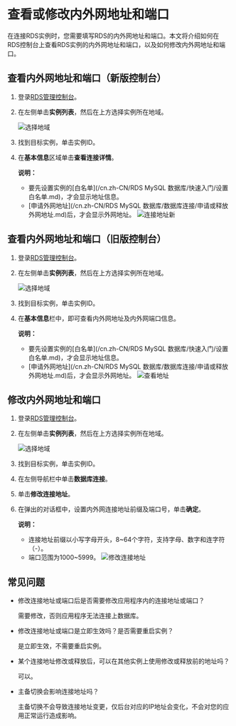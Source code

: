 # 查看或修改内外网地址和端口

在连接RDS实例时，您需要填写RDS的内外网地址和端口。本文将介绍如何在RDS控制台上查看RDS实例的内外网地址和端口，以及如何修改内外网地址和端口。

## 查看内外网地址和端口（新版控制台）

1.  登录[RDS管理控制台](https://rds.console.aliyun.com/)。

2.  在左侧单击**实例列表**，然后在上方选择实例所在地域。

    ![选择地域](https://static-aliyun-doc.oss-accelerate.aliyuncs.com/assets/img/zh-CN/3074469951/p36543.png)

3.  找到目标实例，单击实例ID。

4.  在**基本信息**区域单击**查看连接详情**。

    **说明：**

    -   要先设置实例的[白名单](/cn.zh-CN/RDS MySQL 数据库/快速入门/设置白名单.md)，才会显示地址信息。
    -   [申请外网地址](/cn.zh-CN/RDS MySQL 数据库/数据库连接/申请或释放外网地址.md)后，才会显示外网地址。
    ![连接地址新](https://static-aliyun-doc.oss-accelerate.aliyuncs.com/assets/img/zh-CN/1246037061/p188506.png)


## 查看内外网地址和端口（旧版控制台）

1.  登录[RDS管理控制台](https://rds.console.aliyun.com/)。

2.  在左侧单击**实例列表**，然后在上方选择实例所在地域。

    ![选择地域](https://static-aliyun-doc.oss-accelerate.aliyuncs.com/assets/img/zh-CN/3074469951/p36543.png)

3.  找到目标实例，单击实例ID。

4.  在**基本信息**栏中，即可查看内外网地址及内外网端口信息。

    **说明：**

    -   要先设置实例的[白名单](/cn.zh-CN/RDS MySQL 数据库/快速入门/设置白名单.md)，才会显示地址信息。
    -   [申请外网地址](/cn.zh-CN/RDS MySQL 数据库/数据库连接/申请或释放外网地址.md)后，才会显示外网地址。
    ![查看地址](https://static-aliyun-doc.oss-accelerate.aliyuncs.com/assets/img/zh-CN/1177559951/p4256.png)


## 修改内外网地址和端口

1.  登录[RDS管理控制台](https://rds.console.aliyun.com/)。

2.  在左侧单击**实例列表**，然后在上方选择实例所在地域。

    ![选择地域](https://static-aliyun-doc.oss-accelerate.aliyuncs.com/assets/img/zh-CN/3074469951/p36543.png)

3.  找到目标实例，单击实例ID。

4.  在左侧导航栏中单击**数据库连接**。

5.  单击**修改连接地址**。

6.  在弹出的对话框中，设置内外网连接地址前缀及端口号，单击**确定**。

    **说明：**

    -   连接地址前缀以小写字母开头，8~64个字符，支持字母、数字和连字符（-）。
    -   端口范围为1000~5999。
    ![修改连接地址](https://static-aliyun-doc.oss-accelerate.aliyuncs.com/assets/img/zh-CN/1202749951/p53802.png)


## 常见问题

-   修改连接地址或端口后是否需要修改应用程序内的连接地址或端口？

    需要修改，否则应用程序无法连接上数据库。

-   修改连接地址或端口是立即生效吗？是否需要重启实例？

    是立即生效，不需要重启实例。

-   某个连接地址修改或释放后，可以在其他实例上使用修改或释放前的地址吗？

    可以。

-   主备切换会影响连接地址吗？

    主备切换不会导致连接地址变更，仅后台对应的IP地址会变化，不会对您的应用正常运行造成影响。


